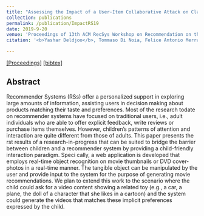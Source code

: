 ```yaml
---
title: "Assessing the Impact of a User-Item Collaborative Attack on Class of Users"
collection: publications
permalink: /publication/ImpactRS19
date: 2019-9-20
venue: 'Proceedings of 13th ACM RecSys Workshop on Recommendation on the Impact of Recommender Systems, 2019'
citation: '<b>Yashar Deldjoo</b>, Tommaso Di Noia, Felice Antonio Merra <i>Workshop on the Impact of Recommender Systems, 2019 </i>(ImpactRS@RecSys 2019).'

---
```



[[Proceedings]](https://dl.acm.org/citation.cfm?id=3109859.3109956) [[bibtex]](https://github.com/yasdel/yasdel.github.io/tree/master/_publications/RecSys17_WS1.bib)


## Abstract

Recommender Systems (RSs) offer a personalized support in exploring large amounts of information, assisting users in decision making about products matching their taste and preferences. Most of the research todate on recommender systems have focused on traditional users, i.e., adult individuals who are able to offer explicit feedback, write reviews or purchase items themselves. However, children’s patterns of attention and interaction are quite different from those of adults.
This paper presents the  rst results of a research-in-progress that can be suited to bridge the barrier between children and a recommender system by providing a child-friendly interaction paradigm. Speci cally, a web application is developed that employs real-time object recognition on movie thumbnails or DVD cover-photos in a real-time manner. The tangible object can be manipulated by the user and provide input to the system for the purpose of generating movie recommendations. We plan to extend this work to the scenario where the child could ask for a video content showing a related toy (e.g., a car, a plane, the doll of a character that she likes in a cartoon) and the system could generate the videos that matches these implicit preferences expressed by the child.
